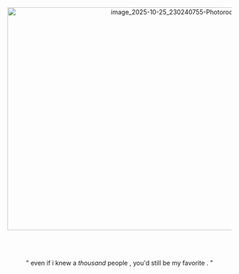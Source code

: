 <div align="center"> <img width="736" height="501" alt="image_2025-10-25_230240755-Photoroom" src="https://github.com/user-attachments/assets/e63873a7-faac-4f26-b856-a5a0677aa2a3" /> </div>
<br />
<br />
<br />
<div align="center">
  
  " even if i knew a *thousand* people , you'd still be my favorite . "

  </div>
